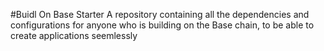 #Buidl On Base Starter
A repository containing all the dependencies and configurations for anyone who is building on the Base chain, to be able to create applications seemlessly

